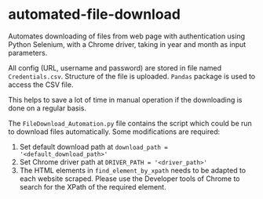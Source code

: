 # automated-file-download
Automates downloading of files from web page with authentication using Python Selenium, with a Chrome driver, taking in year and month as input parameters.

All config (URL, username and password) are stored in file named ```Credentials.csv```. Structure of the file is uploaded. ```Pandas``` package is used to access the CSV file.

This helps to save a lot of time in manual operation if the downloading is done on a regular basis.

The ```FileDownload_Automation.py``` file contains the script which could be run to download files automatically. Some modifications are required:

1. Set default download path at ```download_path = '<default_download_path>'```
2. Set Chrome driver path at ```DRIVER_PATH = '<driver_path>'```
3. The HTML elements in ```find_element_by_xpath``` needs to be adapted to each website scraped. Please use the Developer tools of Chrome to search for the XPath of the required element.
